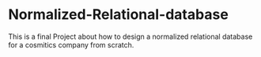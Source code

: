 # Normalized-Relational-database
This is a final Project about how to design a normalized relational database for a cosmitics company from scratch. 
